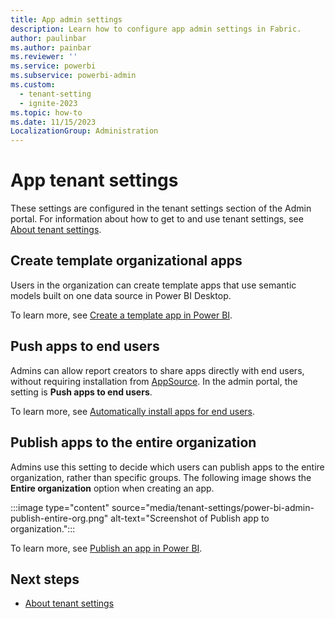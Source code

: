 ```yaml
---
title: App admin settings
description: Learn how to configure app admin settings in Fabric.
author: paulinbar
ms.author: painbar
ms.reviewer: ''
ms.service: powerbi
ms.subservice: powerbi-admin
ms.custom:
  - tenant-setting
  - ignite-2023
ms.topic: how-to
ms.date: 11/15/2023
LocalizationGroup: Administration
---
```


# App tenant settings

These settings are configured in the tenant settings section of the Admin portal. For information about how to get to and use tenant settings, see [About tenant settings](tenant-settings-index.md).

## Create template organizational apps

Users in the organization can create template apps that use semantic models built on one data source in Power BI Desktop.

To learn more, see [Create a template app in Power BI](/power-bi/connect-data/service-template-apps-create).

## Push apps to end users

Admins can allow report creators to share apps directly with end users, without requiring installation from [AppSource](https://appsource.microsoft.com). In the admin portal, the setting is **Push apps to end users**.

To learn more, see [Automatically install apps for end users](/power-bi/collaborate-share/service-create-distribute-apps#automatically-install-apps-for-end-users).

## Publish apps to the entire organization

Admins use this setting to decide which users can publish apps to the entire organization, rather than specific groups. The following image shows the **Entire organization** option when creating an app.

:::image type="content" source="media/tenant-settings/power-bi-admin-publish-entire-org.png" alt-text="Screenshot of Publish app to organization.":::

To learn more, see [Publish an app in Power BI](/power-bi/collaborate-share/service-create-distribute-apps#publish-the-app-to-your-entire-organization).

## Next steps

* [About tenant settings](tenant-settings-index.md)
